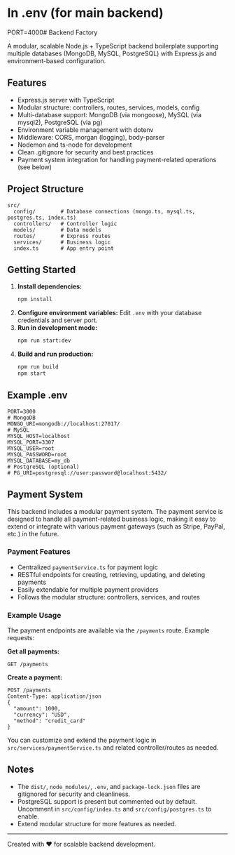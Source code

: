 # In .env (for main backend)
PORT=4000# Backend Factory

A modular, scalable Node.js + TypeScript backend boilerplate supporting multiple databases (MongoDB, MySQL, PostgreSQL) with Express.js and environment-based configuration.

## Features
- Express.js server with TypeScript
- Modular structure: controllers, routes, services, models, config
- Multi-database support: MongoDB (via mongoose), MySQL (via mysql2), PostgreSQL (via pg)
- Environment variable management with dotenv
- Middleware: CORS, morgan (logging), body-parser
- Nodemon and ts-node for development
- Clean .gitignore for security and best practices
- Payment system integration for handling payment-related operations (see below)

## Project Structure
```
src/
  config/        # Database connections (mongo.ts, mysql.ts, postgres.ts, index.ts)
  controllers/   # Controller logic
  models/        # Data models
  routes/        # Express routes
  services/      # Business logic
  index.ts       # App entry point
```

## Getting Started
1. **Install dependencies:**
   ```bash
   npm install
   ```
2. **Configure environment variables:**
   Edit `.env` with your database credentials and server port.
3. **Run in development mode:**
   ```bash
   npm run start:dev
   ```
4. **Build and run production:**
   ```bash
   npm run build
   npm start
   ```

## Example .env
```env
PORT=3000
# MongoDB
MONGO_URI=mongodb://localhost:27017/
# MySQL
MYSQL_HOST=localhost
MYSQL_PORT=3307
MYSQL_USER=root
MYSQL_PASSWORD=root
MYSQL_DATABASE=my_db
# PostgreSQL (optional)
# PG_URI=postgresql://user:password@localhost:5432/
```

## Payment System
This backend includes a modular payment system. The payment service is designed to handle all payment-related business logic, making it easy to extend or integrate with various payment gateways (such as Stripe, PayPal, etc.) in the future.

### Payment Features
- Centralized `paymentService.ts` for payment logic
- RESTful endpoints for creating, retrieving, updating, and deleting payments
- Easily extendable for multiple payment providers
- Follows the modular structure: controllers, services, and routes

### Example Usage
The payment endpoints are available via the `/payments` route. Example requests:

**Get all payments:**
```http
GET /payments
```

**Create a payment:**
```http
POST /payments
Content-Type: application/json
{
  "amount": 1000,
  "currency": "USD",
  "method": "credit_card"
}
```

You can customize and extend the payment logic in `src/services/paymentService.ts` and related controller/routes as needed.

## Notes
- The `dist/`, `node_modules/`, `.env`, and `package-lock.json` files are gitignored for security and cleanliness.
- PostgreSQL support is present but commented out by default. Uncomment in `src/config/index.ts` and `src/config/postgres.ts` to enable.
- Extend modular structure for more features as needed.

---

Created with ❤️ for scalable backend development.
